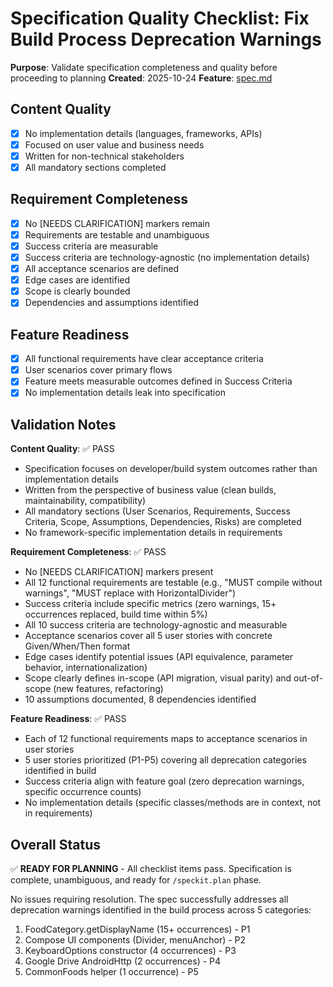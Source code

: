 # Specification Quality Checklist: Fix Build Process Deprecation Warnings

**Purpose**: Validate specification completeness and quality before proceeding to planning
**Created**: 2025-10-24
**Feature**: [spec.md](../spec.md)

## Content Quality

- [x] No implementation details (languages, frameworks, APIs)
- [x] Focused on user value and business needs
- [x] Written for non-technical stakeholders
- [x] All mandatory sections completed

## Requirement Completeness

- [x] No [NEEDS CLARIFICATION] markers remain
- [x] Requirements are testable and unambiguous
- [x] Success criteria are measurable
- [x] Success criteria are technology-agnostic (no implementation details)
- [x] All acceptance scenarios are defined
- [x] Edge cases are identified
- [x] Scope is clearly bounded
- [x] Dependencies and assumptions identified

## Feature Readiness

- [x] All functional requirements have clear acceptance criteria
- [x] User scenarios cover primary flows
- [x] Feature meets measurable outcomes defined in Success Criteria
- [x] No implementation details leak into specification

## Validation Notes

**Content Quality**: ✅ PASS
- Specification focuses on developer/build system outcomes rather than implementation details
- Written from the perspective of business value (clean builds, maintainability, compatibility)
- All mandatory sections (User Scenarios, Requirements, Success Criteria, Scope, Assumptions, Dependencies, Risks) are completed
- No framework-specific implementation details in requirements

**Requirement Completeness**: ✅ PASS
- No [NEEDS CLARIFICATION] markers present
- All 12 functional requirements are testable (e.g., "MUST compile without warnings", "MUST replace with HorizontalDivider")
- Success criteria include specific metrics (zero warnings, 15+ occurrences replaced, build time within 5%)
- All 10 success criteria are technology-agnostic and measurable
- Acceptance scenarios cover all 5 user stories with concrete Given/When/Then format
- Edge cases identify potential issues (API equivalence, parameter behavior, internationalization)
- Scope clearly defines in-scope (API migration, visual parity) and out-of-scope (new features, refactoring)
- 10 assumptions documented, 8 dependencies identified

**Feature Readiness**: ✅ PASS
- Each of 12 functional requirements maps to acceptance scenarios in user stories
- 5 user stories prioritized (P1-P5) covering all deprecation categories identified in build
- Success criteria align with feature goal (zero deprecation warnings, specific occurrence counts)
- No implementation details (specific classes/methods are in context, not in requirements)

## Overall Status

✅ **READY FOR PLANNING** - All checklist items pass. Specification is complete, unambiguous, and ready for `/speckit.plan` phase.

No issues requiring resolution. The spec successfully addresses all deprecation warnings identified in the build process across 5 categories:
1. FoodCategory.getDisplayName (15+ occurrences) - P1
2. Compose UI components (Divider, menuAnchor) - P2
3. KeyboardOptions constructor (4 occurrences) - P3
4. Google Drive AndroidHttp (2 occurrences) - P4
5. CommonFoods helper (1 occurrence) - P5

